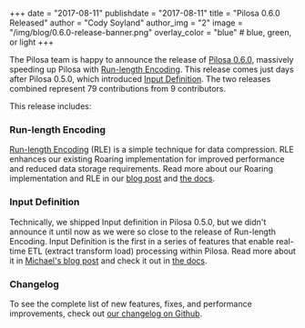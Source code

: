 +++
date = "2017-08-11"
publishdate = "2017-08-11"
title = "Pilosa 0.6.0 Released"
author = "Cody Soyland"
author_img = "2"
image = "/img/blog/0.6.0-release-banner.png"
overlay_color = "blue" # blue, green, or light
+++

The Pilosa team is happy to announce the release of [Pilosa 0.6.0](https://github.com/pilosa/pilosa/releases/tag/v0.6.0), massively speeding up Pilosa with [Run-length Encoding](/blog/adding-rle-support/). This release comes just days after Pilosa 0.5.0, which introduced [Input Definition](/blog/input-definition/). The two releases combined represent 79 contributions from 9 contributors.

<!--more-->

This release includes:

### Run-length Encoding

[Run-length Encoding](https://en.wikipedia.org/wiki/Run-length_encoding) (RLE) is a simple technique for data compression. RLE enhances our existing Roaring implementation for improved performance and reduced data storage requirements. Read more about our Roaring implementation and RLE in our [blog post](/blog/adding-rle-support/) and [the docs](/docs/architecture/#roaring-bitmap-storage-format).

### Input Definition

Technically, we shipped Input definition in Pilosa 0.5.0, but we didn't announce it until now as we were so close to the release of Run-length Encoding. Input Definition is the first in a series of features that enable real-time ETL (extract transform load) processing within Pilosa. Read more about it in [Michael's blog post](/blog/input-definition/) and check it out in [the docs](/docs/input-definition/).

### Changelog

To see the complete list of new features, fixes, and performance improvements, check out [our changelog on Github](https://github.com/pilosa/pilosa/blob/master/CHANGELOG.md).
